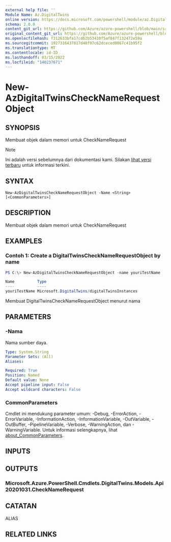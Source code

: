 ```yaml
---
external help file: ''
Module Name: Az.DigitalTwins
online version: https://docs.microsoft.com/powershell/module/az.DigitalTwins/new-AzDigitalTwinsCheckNameRequestObject
schema: 2.0.0
content_git_url: https://github.com/Azure/azure-powershell/blob/main/src/DigitalTwins/help/New-AzDigitalTwinsCheckNameRequestObject.md
original_content_git_url: https://github.com/Azure/azure-powershell/blob/main/src/DigitalTwins/help/New-AzDigitalTwinsCheckNameRequestObject.md
ms.openlocfilehash: f312633bfa17cd62b53410f5af847f132472e59a
ms.sourcegitcommit: 1927316437817d48f97c62dceced0067c41b95f2
ms.translationtype: MT
ms.contentlocale: id-ID
ms.lasthandoff: 03/15/2022
ms.locfileid: "140237671"
---
```

# New-AzDigitalTwinsCheckNameRequestObject

## SYNOPSIS
Membuat objek dalam memori untuk CheckNameRequest

> [!NOTE]
>Ini adalah versi sebelumnya dari dokumentasi kami. Silakan [lihat versi terbaru](/powershell/module/az.digitaltwins/new-azdigitaltwinschecknamerequestobject) untuk informasi terkini.

## SYNTAX

```
New-AzDigitalTwinsCheckNameRequestObject -Name <String> [<CommonParameters>]
```

## DESCRIPTION
Membuat objek dalam memori untuk CheckNameRequest

## EXAMPLES

### Contoh 1: Create a DigitalTwinsCheckNameRequestObject by name
```powershell
PS C:\> New-AzDigitalTwinsCheckNameRequestObject -name youriTestName

Name          Type
----          ----
youriTestName Microsoft.DigitalTwins/digitalTwinsInstances
```

Membuat DigitalTwinsCheckNameRequestObject menurut nama

## PARAMETERS

### -Nama
Nama sumber daya.

```yaml
Type: System.String
Parameter Sets: (All)
Aliases:

Required: True
Position: Named
Default value: None
Accept pipeline input: False
Accept wildcard characters: False
```

### CommonParameters
Cmdlet ini mendukung parameter umum: -Debug, -ErrorAction, -ErrorVariable, -InformationAction, -InformationVariable, -OutVariable, -OutBuffer, -PipelineVariable, -Verbose, -WarningAction, dan -WarningVariable. Untuk informasi selengkapnya, lihat [about_CommonParameters](http://go.microsoft.com/fwlink/?LinkID=113216).

## INPUTS

## OUTPUTS

### Microsoft.Azure.PowerShell.Cmdlets.DigitalTwins.Models.Api20201031.CheckNameRequest

## CATATAN

ALIAS

## RELATED LINKS

